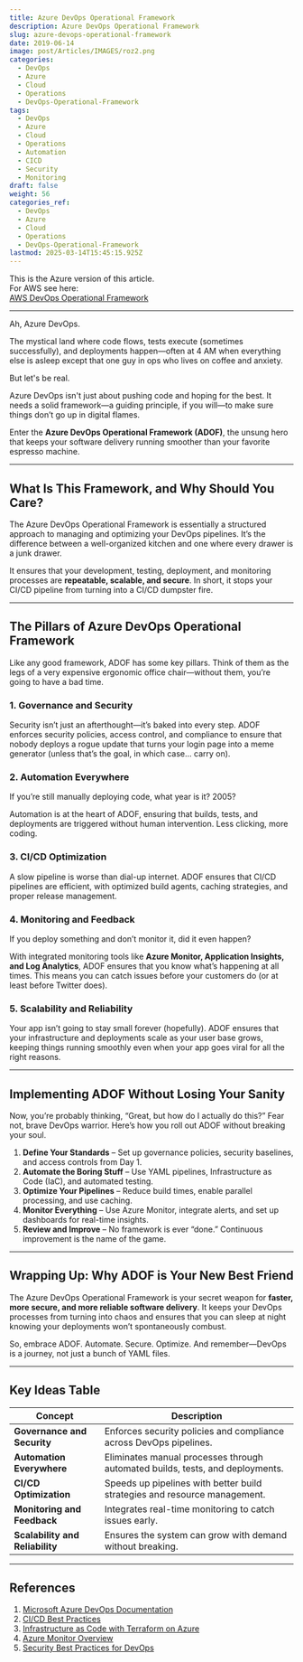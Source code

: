```yaml
---
title: Azure DevOps Operational Framework
description: Azure DevOps Operational Framework
slug: azure-devops-operational-framework
date: 2019-06-14
image: post/Articles/IMAGES/roz2.png
categories:
  - DevOps
  - Azure
  - Cloud
  - Operations
  - DevOps-Operational-Framework
tags:
  - DevOps
  - Azure
  - Cloud
  - Operations
  - Automation
  - CICD
  - Security
  - Monitoring
draft: false
weight: 56
categories_ref:
  - DevOps
  - Azure
  - Cloud
  - Operations
  - DevOps-Operational-Framework
lastmod: 2025-03-14T15:45:15.925Z
---
```

<!-- 
# Azure DevOps Operational Framework: The Secret Sauce to a Smooth Pipeline
-->

This is the Azure version of this article.\
For AWS see here:\
[AWS DevOps Operational Framework](https://brianbraatz.github.io/p/aws-devops-operational-framework/)

***

Ah, Azure DevOps.

The mystical land where code flows, tests execute (sometimes successfully), and deployments happen—often at 4 AM when everything else is asleep except that one guy in ops who lives on coffee and anxiety.

But let's be real.

Azure DevOps isn't just about pushing code and hoping for the best. It needs a solid framework—a guiding principle, if you will—to make sure things don’t go up in digital flames.

Enter the **Azure DevOps Operational Framework (ADOF)**, the unsung hero that keeps your software delivery running smoother than your favorite espresso machine.

***

## What Is This Framework, and Why Should You Care?

The Azure DevOps Operational Framework is essentially a structured approach to managing and optimizing your DevOps pipelines. It’s the difference between a well-organized kitchen and one where every drawer is a junk drawer.

It ensures that your development, testing, deployment, and monitoring processes are **repeatable, scalable, and secure**. In short, it stops your CI/CD pipeline from turning into a CI/CD dumpster fire.

***

## The Pillars of Azure DevOps Operational Framework

Like any good framework, ADOF has some key pillars. Think of them as the legs of a very expensive ergonomic office chair—without them, you’re going to have a bad time.

### 1. **Governance and Security**

Security isn’t just an afterthought—it’s baked into every step. ADOF enforces security policies, access control, and compliance to ensure that nobody deploys a rogue update that turns your login page into a meme generator (unless that’s the goal, in which case… carry on).

### 2. **Automation Everywhere**

If you’re still manually deploying code, what year is it? 2005?

Automation is at the heart of ADOF, ensuring that builds, tests, and deployments are triggered without human intervention. Less clicking, more coding.

### 3. **CI/CD Optimization**

A slow pipeline is worse than dial-up internet. ADOF ensures that CI/CD pipelines are efficient, with optimized build agents, caching strategies, and proper release management.

### 4. **Monitoring and Feedback**

If you deploy something and don’t monitor it, did it even happen?

With integrated monitoring tools like **Azure Monitor, Application Insights, and Log Analytics**, ADOF ensures that you know what’s happening at all times. This means you can catch issues before your customers do (or at least before Twitter does).

### 5. **Scalability and Reliability**

Your app isn’t going to stay small forever (hopefully). ADOF ensures that your infrastructure and deployments scale as your user base grows, keeping things running smoothly even when your app goes viral for all the right reasons.

***

## Implementing ADOF Without Losing Your Sanity

Now, you’re probably thinking, “Great, but how do I actually do this?” Fear not, brave DevOps warrior. Here’s how you roll out ADOF without breaking your soul.

1. **Define Your Standards** – Set up governance policies, security baselines, and access controls from Day 1.
2. **Automate the Boring Stuff** – Use YAML pipelines, Infrastructure as Code (IaC), and automated testing.
3. **Optimize Your Pipelines** – Reduce build times, enable parallel processing, and use caching.
4. **Monitor Everything** – Use Azure Monitor, integrate alerts, and set up dashboards for real-time insights.
5. **Review and Improve** – No framework is ever “done.” Continuous improvement is the name of the game.

***

## Wrapping Up: Why ADOF is Your New Best Friend

The Azure DevOps Operational Framework is your secret weapon for **faster, more secure, and more reliable software delivery**. It keeps your DevOps processes from turning into chaos and ensures that you can sleep at night knowing your deployments won’t spontaneously combust.

So, embrace ADOF. Automate. Secure. Optimize. And remember—DevOps is a journey, not just a bunch of YAML files.

***

## Key Ideas Table

| Concept                         | Description                                                                   |
| ------------------------------- | ----------------------------------------------------------------------------- |
| **Governance and Security**     | Enforces security policies and compliance across DevOps pipelines.            |
| **Automation Everywhere**       | Eliminates manual processes through automated builds, tests, and deployments. |
| **CI/CD Optimization**          | Speeds up pipelines with better build strategies and resource management.     |
| **Monitoring and Feedback**     | Integrates real-time monitoring to catch issues early.                        |
| **Scalability and Reliability** | Ensures the system can grow with demand without breaking.                     |

***

## References

1. [Microsoft Azure DevOps Documentation](https://learn.microsoft.com/en-us/azure/devops/)
2. [CI/CD Best Practices](https://azure.microsoft.com/en-us/solutions/devops/)
3. [Infrastructure as Code with Terraform on Azure](https://learn.microsoft.com/en-us/azure/developer/terraform/)
4. [Azure Monitor Overview](https://learn.microsoft.com/en-us/azure/azure-monitor/)
5. [Security Best Practices for DevOps](https://learn.microsoft.com/en-us/security/devops-security/)
